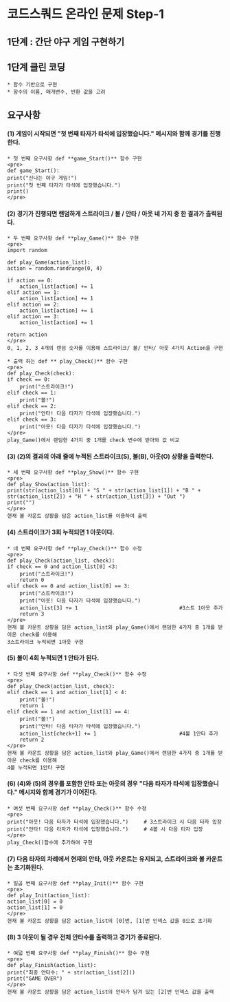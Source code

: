 # 코드스쿼드 온라인 문제 Step-1

## 1단계 : 간단 야구 게임 구현하기

## 1단계 클린 코딩
    * 함수 기반으로 구현
    * 함수의 이름, 매개변수, 반환 값을 고려
    
## 요구사항

#### (1) 게임이 시작되면 "첫 번째 타자가 타석에 입장했습니다." 메시지와 함께 경기를 진행한다.
    * 첫 번째 요구사항 def **game_Start()** 함수 구현
	<pre>
	def game_Start():
	print("신나는 야구 게임!")
	print("첫 번째 타자가 타석에 입장했습니다.")
	print()
	</pre>
    
#### (2) 경기가 진행되면 랜덤하게 스트라이크 / 볼 / 안타 / 아웃 네 가지 중 한 결과가 출력된다.
    * 두 번째 요구사항 def **play_Game()** 함수 구현
    <pre>
    import random
    
    def play_Game(action_list):
    action = random.randrange(0, 4)

    if action == 0:
        action_list[action] += 1
    elif action == 1:
        action_list[action] += 1
    elif action == 2:
        action_list[action] += 1
    elif action == 3:
        action_list[action] += 1

    return action
    </pre>
    0, 1, 2, 3 4개의 랜덤 숫자를 이용해 스트라이크/ 볼/ 안타/ 아웃 4가지 Action을 구현
    
    * 출력 하는 def ** play_Check()** 함수 구현
    <pre>
    def play_Check(check):
    if check == 0:
        print("스트라이크!")
    elif check == 1:
        print("볼!")
    elif check == 2:
        print("안타! 다음 타자가 타석에 입장했습니다.")
    elif check == 3:
        print("아웃! 다음 타자가 타석에 입장했습니다.")
    </pre>
    play_Game()에서 랜덤한 4가지 중 1개를 check 변수에 받아와 값 비교
    
#### (3) (2)의 결과의 아래 줄에 누적된 스트라이크(S), 볼(B), 아웃(O) 상황을 출력한다.
    * 세 번째 요구사항 def **play_Show()** 함수 구현
    <pre>
    def play_Show(action_list):
    print(str(action_list[0]) + "S " + str(action_list[1]) + "B " + str(action_list[2]) + "H " + str(action_list[3]) + "Out ")
    print("")
    </pre>
    현재 볼 카운트 상황을 담은 action_list를 이용하여 출력
    
#### (4) 스트라이크가 3회 누적되면 1 아웃이다.
    * 네 번째 요구사항 def **play_Check()** 함수 수정
    <pre>
    def play_Check(action_list, check):
    if check == 0 and action_list[0] <3:
        print("스트라이크!")
        return 0
    elif check == 0 and action_list[0] == 3:
        print("스트라이크!")
        print("아웃! 다음 타자가 타석에 입장했습니다.")
        action_list[3] += 1                                 #3스트 1아웃 추가
        return 3
    </pre>
    현재 볼 카운트 상황을 담은 action_list와 play_Game()에서 랜덤한 4가지 중 1개를 받아온 check를 이용해
    3스트라이크 누적되면 1아웃 구현
    
#### (5) 볼이 4회 누적되면 1 안타가 된다.
    * 다섯 번째 요구사항 def **play_Check()** 함수 수정
    <pre>
    def play_Check(action_list, check):
    elif check == 1 and action_list[1] < 4:
        print("볼!")
        return 1
    elif check == 1 and action_list[1] == 4:
        print("볼!")
        print("안타! 다음 타자가 타석에 입장했습니다.")
        action_list[check+1] += 1                           #4볼 1안타 추가
        return 2
    </pre>
    현재 볼 카운트 상황을 담은 action_list와 play_Game()에서 랜덤한 4가지 중 1개를 받아온 check를 이용해
    4볼 누적되면 1안타 구현
    
#### (6) (4)와 (5)의 경우를 포함한 안타 또는 아웃의 경우 "다음 타자가 타석에 입장했습니다." 메시지와 함께 경기가 이어진다.
    * 여섯 번째 요구사항 def **play_Check()** 함수 수정
    <pre>
    print("아웃! 다음 타자가 타석에 입장했습니다.")     # 3스트라이크 시 다음 타자 입장
    print("안타! 다음 타자가 타석에 입장했습니다.")     # 4볼 시 다음 타자 입장
    </pre>
    play_Check()함수에 추가하여 구현
    
#### (7) 다음 타자의 차례에서 현재의 안타, 아웃 카운트는 유지되고, 스트라이크와 볼 카운트는 초기화된다.
    * 일곱 번째 요구사항 def **play_Init()** 함수 구현
    <pre>
    def play_Init(action_list):
    action_list[0] = 0
    action_list[1] = 0
    </pre>
    현재 볼 카운트 상황을 담은 action_list의 [0]번, [1]번 인덱스 값을 0으로 초기화
    
#### (8) 3 아웃이 될 경우 전체 안타수를 출력하고 경기가 종료된다.
    * 여덟 번째 요구사항 def **play_Finish()** 함수 구현
    <pre>
    def play_Finish(action_list):
    print("최종 안타수: " + str(action_list[2]))
    print("GAME OVER")
    </pre>
    현재 볼 카운트 상황을 담은 action_list의 안타가 담겨 있는 [2]번 인덱스 값을 출력